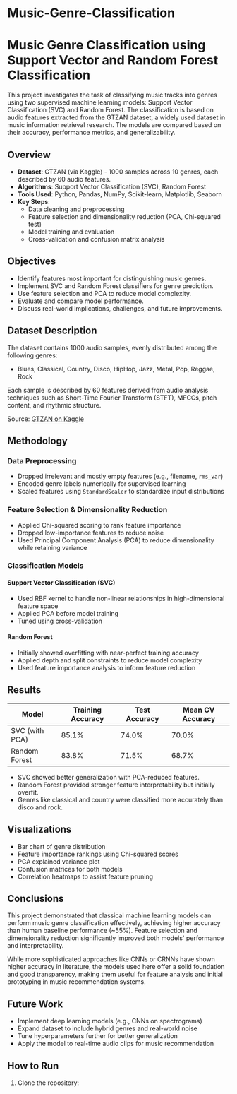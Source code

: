 # Music-Genre-Classification
# Music Genre Classification using Support Vector and Random Forest Classification

This project investigates the task of classifying music tracks into genres using two supervised machine learning models: Support Vector Classification (SVC) and Random Forest. The classification is based on audio features extracted from the GTZAN dataset, a widely used dataset in music information retrieval research. The models are compared based on their accuracy, performance metrics, and generalizability.

## Overview

- **Dataset**: GTZAN (via Kaggle) - 1000 samples across 10 genres, each described by 60 audio features.
- **Algorithms**: Support Vector Classification (SVC), Random Forest
- **Tools Used**: Python, Pandas, NumPy, Scikit-learn, Matplotlib, Seaborn
- **Key Steps**:
  - Data cleaning and preprocessing
  - Feature selection and dimensionality reduction (PCA, Chi-squared test)
  - Model training and evaluation
  - Cross-validation and confusion matrix analysis

## Objectives

- Identify features most important for distinguishing music genres.
- Implement SVC and Random Forest classifiers for genre prediction.
- Use feature selection and PCA to reduce model complexity.
- Evaluate and compare model performance.
- Discuss real-world implications, challenges, and future improvements.

## Dataset Description

The dataset contains 1000 audio samples, evenly distributed among the following genres:

- Blues, Classical, Country, Disco, HipHop, Jazz, Metal, Pop, Reggae, Rock

Each sample is described by 60 features derived from audio analysis techniques such as Short-Time Fourier Transform (STFT), MFCCs, pitch content, and rhythmic structure.

Source: [GTZAN on Kaggle](https://www.kaggle.com/datasets/andradaolteanu/gtzan-dataset-music-genre-classification)

## Methodology

### Data Preprocessing

- Dropped irrelevant and mostly empty features (e.g., filename, `rms_var`)
- Encoded genre labels numerically for supervised learning
- Scaled features using `StandardScaler` to standardize input distributions

### Feature Selection & Dimensionality Reduction

- Applied Chi-squared scoring to rank feature importance
- Dropped low-importance features to reduce noise
- Used Principal Component Analysis (PCA) to reduce dimensionality while retaining variance

### Classification Models

#### Support Vector Classification (SVC)

- Used RBF kernel to handle non-linear relationships in high-dimensional feature space
- Applied PCA before model training
- Tuned using cross-validation

#### Random Forest

- Initially showed overfitting with near-perfect training accuracy
- Applied depth and split constraints to reduce model complexity
- Used feature importance analysis to inform feature reduction

## Results

| Model          | Training Accuracy | Test Accuracy | Mean CV Accuracy |
|----------------|-------------------|---------------|-------------------|
| SVC (with PCA) | 85.1%             | 74.0%         | 70.0%             |
| Random Forest  | 83.8%             | 71.5%         | 68.7%             |

- SVC showed better generalization with PCA-reduced features.
- Random Forest provided stronger feature interpretability but initially overfit.
- Genres like classical and country were classified more accurately than disco and rock.

## Visualizations

- Bar chart of genre distribution
- Feature importance rankings using Chi-squared scores
- PCA explained variance plot
- Confusion matrices for both models
- Correlation heatmaps to assist feature pruning

## Conclusions

This project demonstrated that classical machine learning models can perform music genre classification effectively, achieving higher accuracy than human baseline performance (~55%). Feature selection and dimensionality reduction significantly improved both models' performance and interpretability.

While more sophisticated approaches like CNNs or CRNNs have shown higher accuracy in literature, the models used here offer a solid foundation and good transparency, making them useful for feature analysis and initial prototyping in music recommendation systems.

## Future Work

- Implement deep learning models (e.g., CNNs on spectrograms)
- Expand dataset to include hybrid genres and real-world noise
- Tune hyperparameters further for better generalization
- Apply the model to real-time audio clips for music recommendation

## How to Run

1. Clone the repository:
